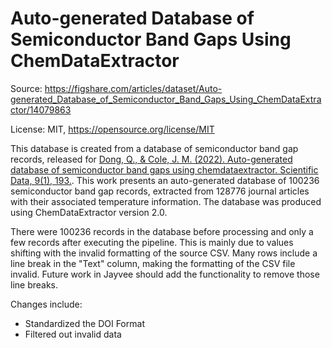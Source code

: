 # Auto-generated Database of Semiconductor Band Gaps Using ChemDataExtractor

Source: https://figshare.com/articles/dataset/Auto-generated_Database_of_Semiconductor_Band_Gaps_Using_ChemDataExtractor/14079863

License: MIT, https://opensource.org/license/MIT

This database is created from a database of semiconductor band gap records, released for [Dong, Q., & Cole, J. M. (2022). Auto-generated database of semiconductor band gaps using chemdataextractor. Scientific Data, 9(1), 193.](https://www.nature.com/articles/s41597-022-01294-6). This work presents an auto-generated database of 100236 semiconductor band gap records, extracted from 128776 journal articles with their associated temperature information. The database was produced using ChemDataExtractor version 2.0.


There were 100236 records in the database before processing and only a few records after executing the pipeline. This is mainly due to values shifting with the invalid formatting of the source CSV. Many rows include a line break in the "Text" column, making the formatting of the CSV file invalid. Future work in Jayvee should add the functionality to remove those line breaks.

Changes include:
- Standardized the DOI Format
- Filtered out invalid data